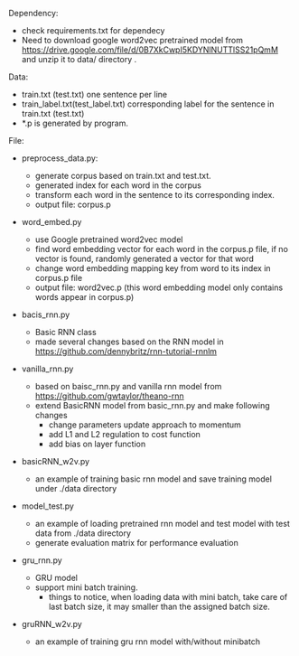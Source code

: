 
Dependency:
- check requirements.txt for dependecy
- Need to download google word2vec pretrained model from https://drive.google.com/file/d/0B7XkCwpI5KDYNlNUTTlSS21pQmM and unzip it to data/ directory .

Data:
- train.txt (test.txt) one sentence per line
- train_label.txt(test_label.txt) corresponding label for the sentence in train.txt (test.txt)
- *.p is generated by program.




File:
- preprocess_data.py: 
    - generate corpus based on train.txt and test.txt.
    - generated index for each word in the corpus
    - transform each word in the sentence to its corresponding index.
    - output file: corpus.p
- word_embed.py
    - use Google pretrained word2vec model
    - find word embedding vector for each word in the corpus.p file, if no vector is found, randomly generated a vector for that word
    - change word embedding mapping key from word to its index in corpus.p file
    - output file: word2vec.p (this word embedding model only contains words appear in corpus.p)
- bacis_rnn.py
    - Basic RNN class
    - made several changes based on the RNN model in https://github.com/dennybritz/rnn-tutorial-rnnlm
    
- vanilla_rnn.py
    - based on baisc_rnn.py and vanilla rnn model from https://github.com/gwtaylor/theano-rnn
    - extend BasicRNN model from basic_rnn.py and make following changes
        - change parameters update approach to momentum 
        - add L1 and L2 regulation to cost function
        - add bias on layer function
- basicRNN_w2v.py
    - an example of training basic rnn model and save training model under ./data directory
- model_test.py 
    - an example of loading pretrained rnn model and test model with test data from ./data directory
    - generate evaluation matrix for performance evaluation
- gru_rnn.py
    - GRU model
    - support mini batch training. 
        - things to notice, when loading data with mini batch, take care of last batch size, it may smaller than the assigned batch size.
- gruRNN_w2v.py
    - an example of training gru rnn model with/without minibatch 



